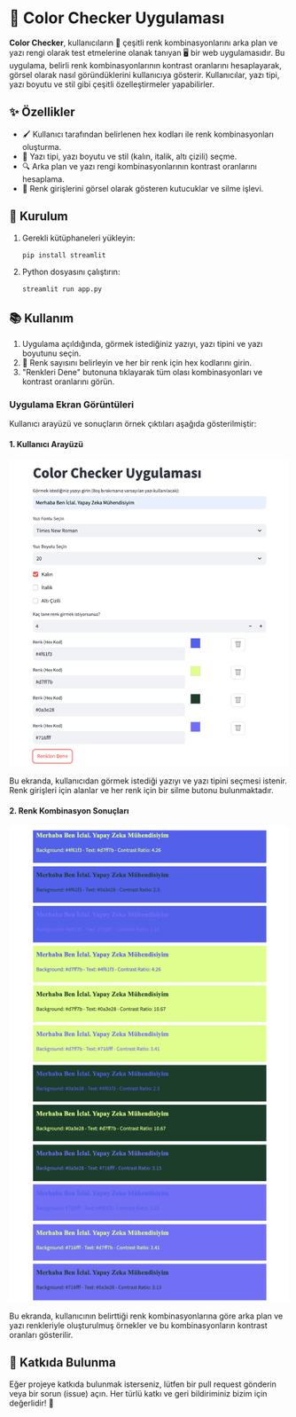 # 🎨 Color Checker Uygulaması

**Color Checker**, kullanıcıların 🎨 çeşitli renk kombinasyonlarını arka plan ve yazı rengi olarak test etmelerine olanak tanıyan 🖥️ bir web uygulamasıdır. Bu uygulama, belirli renk kombinasyonlarının kontrast oranlarını hesaplayarak, görsel olarak nasıl göründüklerini kullanıcıya gösterir. Kullanıcılar, yazı tipi, yazı boyutu ve stil gibi çeşitli özelleştirmeler yapabilirler.

## ✨ Özellikler

- 🖌️ Kullanıcı tarafından belirlenen hex kodları ile renk kombinasyonları oluşturma.
- 📝 Yazı tipi, yazı boyutu ve stil (kalın, italik, altı çizili) seçme.
- 🔍 Arka plan ve yazı rengi kombinasyonlarının kontrast oranlarını hesaplama.
- 🔄 Renk girişlerini görsel olarak gösteren kutucuklar ve silme işlevi.

## 🚀 Kurulum

1. Gerekli kütüphaneleri yükleyin:

    ```bash
    pip install streamlit
    ```

2. Python dosyasını çalıştırın:

    ```bash
    streamlit run app.py
    ```

## 📚 Kullanım

1. Uygulama açıldığında, görmek istediğiniz yazıyı, yazı tipini ve yazı boyutunu seçin.
2. 🎨 Renk sayısını belirleyin ve her bir renk için hex kodlarını girin.
3. "Renkleri Dene" butonuna tıklayarak tüm olası kombinasyonları ve kontrast oranlarını görün.

### Uygulama Ekran Görüntüleri

Kullanıcı arayüzü ve sonuçların örnek çıktıları aşağıda gösterilmiştir:

#### 1. Kullanıcı Arayüzü
<img src="images/user_interface.png" alt="Kullanıcı Arayüzü" width="600"/>

Bu ekranda, kullanıcıdan görmek istediği yazıyı ve yazı tipini seçmesi istenir. Renk girişleri için alanlar ve her renk için bir silme butonu bulunmaktadır.

#### 2. Renk Kombinasyon Sonuçları
<img src="images/color_combinations.png" alt="Renk Kombinasyon Sonuçları" width="600"/>

Bu ekranda, kullanıcının belirttiği renk kombinasyonlarına göre arka plan ve yazı renkleriyle oluşturulmuş örnekler ve bu kombinasyonların kontrast oranları gösterilir.

## 🤝 Katkıda Bulunma

Eğer projeye katkıda bulunmak isterseniz, lütfen bir pull request gönderin veya bir sorun (issue) açın. Her türlü katkı ve geri bildiriminiz bizim için değerlidir! 🙌

